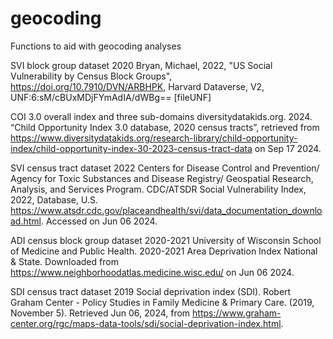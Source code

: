 # geocoding

Functions to aid with geocoding analyses

SVI block group dataset 
2020 Bryan, Michael, 2022, "US Social Vulnerability by Census Block Groups", <https://doi.org/10.7910/DVN/ARBHPK>, Harvard Dataverse, V2, UNF:6:sM/cBUxMDjFYmAdIA/dWBg== [fileUNF]

COI 3.0 overall index and three sub-domains 
diversitydatakids.org. 2024. “Child Opportunity Index 3.0 database, 2020 census tracts”, retrieved from <https://www.diversitydatakids.org/research-library/child-opportunity-index/child-opportunity-index-30-2023-census-tract-data> on Sep 17 2024.

SVI census tract dataset 2022 
Centers for Disease Control and Prevention/ Agency for Toxic Substances and Disease Registry/ Geospatial Research, Analysis, and Services Program. CDC/ATSDR Social Vulnerability Index, 2022, Database, U.S. <https://www.atsdr.cdc.gov/placeandhealth/svi/data_documentation_download.html>. Accessed on Jun 06 2024.

ADI census block group dataset 2020-2021 
University of Wisconsin School of Medicine and Public Health. 2020-2021 Area Deprivation Index National & State. Downloaded from <https://www.neighborhoodatlas.medicine.wisc.edu/> on Jun 06 2024.

SDI census tract dataset 2019
Social deprivation index (SDI). Robert Graham Center - Policy Studies in Family Medicine & Primary Care. (2019, November 5). Retrieved Jun 06, 2024, from <https://www.graham-center.org/rgc/maps-data-tools/sdi/social-deprivation-index.html>. 

